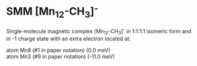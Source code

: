 # SMM [Mn<sub>12</sub>-CH<sub>3</sub>]<sup>-</sup>

Single-molecule magnetic complex [Mn<sub>12</sub>-CH<sub>3</sub>]<sup>-</sup> in 1:1:1:1 isomeric form and in -1 charge state with an extra electron located at:

   atom Mn8  (#1 in paper notation)  (0.0 meV)    
   atom Mn3  (#9 in paper notation)  (-11.0 meV)     
   
   
